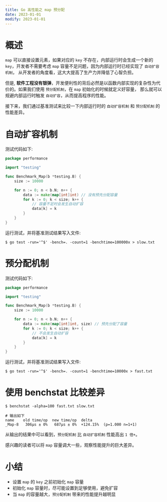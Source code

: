 ```yaml
---
title: Go 高性能之 map 预分配
date: 2023-01-01
modify: 2023-01-01
---
```


# 概述

`map` 可以直接设置元素，如果对应的 `key` 不存在，内部运行时会生成一个新的 `key`，开发者不需要考虑 `map` 容量不足问题，因为内部运行时已经实现了 `自动扩容机制`，
从开发者的角度看，这大大提高了生产力并降低了心智负担。

但是, **软件工程没有银弹**，开发便利性的背后必然是以函数内部实现的复杂性为代价的。如果我们使用 `预分配机制`，在 `map` 初始化的时候就定义好容量，
那么就可以规避内部运行时触发 `自动扩容`，从而提高程序的性能。

接下来，我们通过基准测试来比较一下内部运行时的 `自动扩容机制` 和 `预分配机制` 的性能差异。

# 自动扩容机制

测试代码如下:

```go
package performance

import "testing"

func Benchmark_Map(b *testing.B) {
	size := 10000

	for n := 0; n < b.N; n++ {
		data := make(map[int]int) // 没有预先分配容量
		for k := 0; k < size; k++ {
			// 容量不足时会发生自动扩容
			data[k] = k
		}
	}
}
```

运行测试，并将基准测试结果写入文件:

```shell
$ go test -run='^$' -bench=. -count=1 -benchtime=100000x > slow.txt
```

# 预分配机制

测试代码如下:

```go
package performance

import "testing"

func Benchmark_Map(b *testing.B) {
	size := 10000

	for n := 0; n < b.N; n++ {
		data := make(map[int]int, size) // 预先分配了容量
		for k := 0; k < size; k++ {
			// 不会发生自动扩容
			data[k] = k
		}
	}
}
```

运行测试，并将基准测试结果写入文件:

```shell
$ go test -run='^$' -bench=. -count=1 -benchtime=10000x > fast.txt
```

# 使用 benchstat 比较差异

```shell
$ benchstat -alpha=100 fast.txt slow.txt 

# 输出如下
name    old time/op  new time/op  delta
_Map-8   306µs ± 0%   687µs ± 0%  +124.15%  (p=1.000 n=1+1)
```

从输出的结果中可以看到，`预分配机制` 比 `自动扩容机制` 性能高出 `1 倍+`。

感兴趣的读者可以将 `map` 容量调大一些，观察性能提升的巨大差异。

# 小结

- 设置 `map` 的 `key` 之前初始化 `map` 容量
- 初始化 `map` 容量时，尽可能设置到足够使用，避免扩容 
- 当 `map` 的容量越大，`预分配机制` 带来的性能提升越明显
